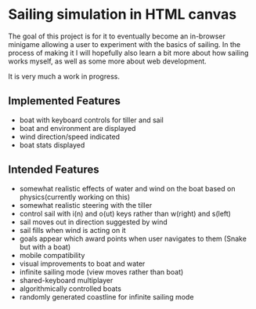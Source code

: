 # Sailing simulation in HTML canvas

The goal of this project is for it to eventually become an in-browser minigame allowing a user to experiment with the basics of sailing. 
In the process of making it I will hopefully also learn a bit more about how sailing works myself, as well as some more about web development.

It is very much a work in progress.

## Implemented Features
- boat with keyboard controls for tiller and sail
- boat and environment are displayed
- wind direction/speed indicated
- boat stats displayed

## Intended Features
- somewhat realistic effects of water and wind on the boat based on physics(currently working on this)
- somewhat realistic steering with the tiller
- control sail with i(n) and o(ut) keys rather than w(right) and s(left)
- sail moves out in direction suggested by wind
- sail fills when wind is acting on it
- goals appear which award points when user navigates to them (Snake but with a boat)
- mobile compatibility
- visual improvements to boat and water
- infinite sailing mode (view moves rather than boat)
- shared-keyboard multiplayer
- algorithmically controlled boats
- randomly generated coastline for infinite sailing mode


